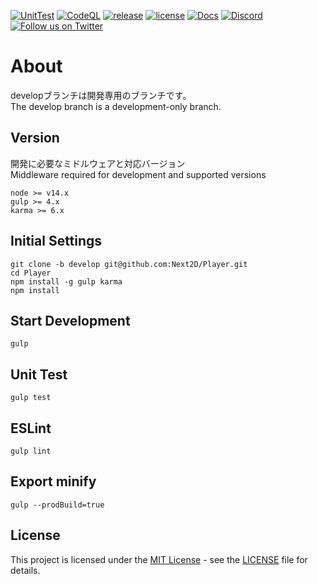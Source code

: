 [![UnitTest](https://github.com/Next2D/Player/actions/workflows/main.yml/badge.svg?branch=develop)](https://github.com/Next2D/Player/actions/workflows/main.yml)
[![CodeQL](https://github.com/Next2D/Player/actions/workflows/codeql-analysis.yml/badge.svg?branch=develop)](https://github.com/Next2D/Player/actions/workflows/codeql-analysis.yml)
[![release](https://img.shields.io/github/v/release/Next2D/Player)](https://github.com/Next2D/Player/releases)
[![license](https://img.shields.io/github/license/Next2D/Player)](https://github.com/Next2D/Player/blob/main/LICENSE)
[![Docs](https://img.shields.io/badge/docs-online-blue.svg)](https://next2d.app/docs/player/index.html)
[![Discord](https://img.shields.io/discord/812136803506716713?label=Discord&logo=discord)](https://discord.gg/6c9rv5Uns5)
[![Follow us on Twitter](https://img.shields.io/twitter/follow/Next2D?label=Follow&style=social)](https://twitter.com/intent/user?screen_name=Next2D)

# About
developブランチは開発専用のブランチです。  
The develop branch is a development-only branch.

## Version
開発に必要なミドルウェアと対応バージョン  
Middleware required for development and supported versions
```
node >= v14.x
gulp >= 4.x
karma >= 6.x
```

## Initial Settings
```
git clone -b develop git@github.com:Next2D/Player.git
cd Player
npm install -g gulp karma
npm install
```

## Start Development
```
gulp
```

## Unit Test
```
gulp test
```

## ESLint
```
gulp lint
```

## Export minify
```
gulp --prodBuild=true
```

## License
This project is licensed under the [MIT License](https://opensource.org/licenses/MIT) - see the [LICENSE](LICENSE) file for details.